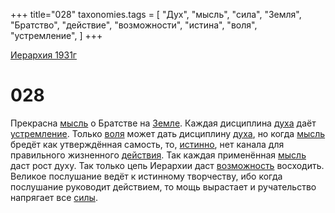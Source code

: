 +++
title="028"
taxonomies.tags = [
"Дух",
"мысль",
"сила",
"Земля",
"Братство",
"действие",
"возможности",
"истина",
"воля",
"устремление",
]
+++

[Иерархия 1931г](/agni/19312)

# 028
Прекрасна [мысль](/tags/мысль) о Братстве на [Земле](/tags/Земля). Каждая дисциплина [духа](/tags/Дух) даёт [устремление](/tags/устремление). Только [воля](/tags/воля) может дать дисциплину [духа](/tags/Дух), но когда [мысль](/tags/мысль) бредёт как утверждённая самость, то, [истинно](/tags/истина), нет канала для правильного жизненного [действия](/tags/[действие](/tags/действие)). Так каждая применённая [мысль](/tags/мысль) даст рост духу. Так только цепь Иерархии даст [возможность](/tags/возможности) восходить. Великое послушание ведёт к истинному творчеству, ибо когда послушание руководит действием, то мощь вырастает и ручательство напрягает все [силы](/tags/сила).   

